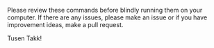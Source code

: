Please review these commands before blindly running them on your computer. If there are any issues, please make an issue or if you have improvement ideas, make a pull request.

Tusen Takk!

